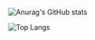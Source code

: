 
![Anurag's GitHub stats](https://github-readme-stats.vercel.app/api?username=BigCubeCat&show_icons=true)

![Top Langs](https://github-readme-stats.vercel.app/api/top-langs/?username=BigCubeCat&layout=compact&show_icons=true)
